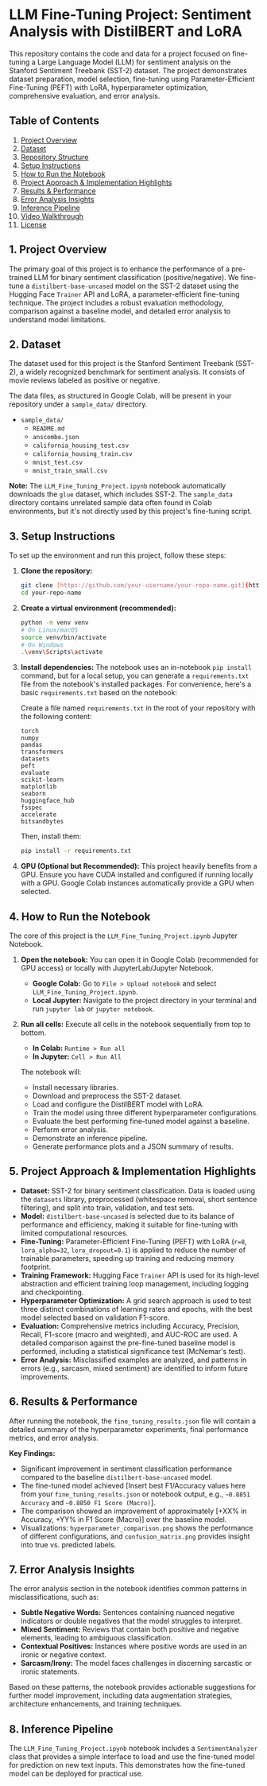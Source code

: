 # LLM Fine-Tuning Project: Sentiment Analysis with DistilBERT and LoRA

This repository contains the code and data for a project focused on fine-tuning a Large Language Model (LLM) for sentiment analysis on the Stanford Sentiment Treebank (SST-2) dataset. The project demonstrates dataset preparation, model selection, fine-tuning using Parameter-Efficient Fine-Tuning (PEFT) with LoRA, hyperparameter optimization, comprehensive evaluation, and error analysis.

## Table of Contents

1.  [Project Overview](#project-overview)
2.  [Dataset](#dataset)
3.  [Repository Structure](#repository-structure)
4.  [Setup Instructions](#setup-instructions)
5.  [How to Run the Notebook](#how-to-run-the-notebook)
6.  [Project Approach & Implementation Highlights](#project-approach--implementation-highlights)
7.  [Results & Performance](#results--performance)
8.  [Error Analysis Insights](#error-analysis-insights)
9.  [Inference Pipeline](#inference-pipeline)
10. [Video Walkthrough](#video-walkthrough)
11. [License](#license)

## 1. Project Overview

The primary goal of this project is to enhance the performance of a pre-trained LLM for binary sentiment classification (positive/negative). We fine-tune a `distilbert-base-uncased` model on the SST-2 dataset using the Hugging Face `Trainer` API and LoRA, a parameter-efficient fine-tuning technique. The project includes a robust evaluation methodology, comparison against a baseline model, and detailed error analysis to understand model limitations.

## 2. Dataset

The dataset used for this project is the Stanford Sentiment Treebank (SST-2), a widely recognized benchmark for sentiment analysis. It consists of movie reviews labeled as positive or negative.

The data files, as structured in Google Colab, will be present in your repository under a `sample_data/` directory.
- `sample_data/`
    - `README.md`
    - `anscombe.json`
    - `california_housing_test.csv`
    - `california_housing_train.csv`
    - `mnist_test.csv`
    - `mnist_train_small.csv`

**Note:** The `LLM_Fine_Tuning_Project.ipynb` notebook automatically downloads the `glue` dataset, which includes SST-2. The `sample_data` directory contains unrelated sample data often found in Colab environments, but it's not directly used by this project's fine-tuning script.

## 3. Setup Instructions

To set up the environment and run this project, follow these steps:

1.  **Clone the repository:**
    ```bash
    git clone [https://github.com/your-username/your-repo-name.git](https://github.com/your-username/your-repo-name.git)
    cd your-repo-name
    ```

2.  **Create a virtual environment (recommended):**
    ```bash
    python -m venv venv
    # On Linux/macOS
    source venv/bin/activate
    # On Windows
    .\venv\Scripts\activate
    ```

3.  **Install dependencies:**
    The notebook uses an in-notebook `pip install` command, but for a local setup, you can generate a `requirements.txt` file from the notebook's installed packages. For convenience, here's a basic `requirements.txt` based on the notebook:

    Create a file named `requirements.txt` in the root of your repository with the following content:
    ```
    torch
    numpy
    pandas
    transformers
    datasets
    peft
    evaluate
    scikit-learn
    matplotlib
    seaborn
    huggingface_hub
    fsspec
    accelerate
    bitsandbytes
    ```
    Then, install them:
    ```bash
    pip install -r requirements.txt
    ```

4.  **GPU (Optional but Recommended):**
    This project heavily benefits from a GPU. Ensure you have CUDA installed and configured if running locally with a GPU. Google Colab instances automatically provide a GPU when selected.

## 4. How to Run the Notebook

The core of this project is the `LLM_Fine_Tuning_Project.ipynb` Jupyter Notebook.

1.  **Open the notebook:**
    You can open it in Google Colab (recommended for GPU access) or locally with JupyterLab/Jupyter Notebook.

    * **Google Colab:** Go to `File > Upload notebook` and select `LLM_Fine_Tuning_Project.ipynb`.
    * **Local Jupyter:** Navigate to the project directory in your terminal and run `jupyter lab` or `jupyter notebook`.

2.  **Run all cells:**
    Execute all cells in the notebook sequentially from top to bottom.
    - **In Colab:** `Runtime > Run all`
    - **In Jupyter:** `Cell > Run All`

    The notebook will:
    - Install necessary libraries.
    - Download and preprocess the SST-2 dataset.
    - Load and configure the DistilBERT model with LoRA.
    - Train the model using three different hyperparameter configurations.
    - Evaluate the best performing fine-tuned model against a baseline.
    - Perform error analysis.
    - Demonstrate an inference pipeline.
    - Generate performance plots and a JSON summary of results.

## 5. Project Approach & Implementation Highlights

* **Dataset:** SST-2 for binary sentiment classification. Data is loaded using the `datasets` library, preprocessed (whitespace removal, short sentence filtering), and split into train, validation, and test sets.
* **Model:** `distilbert-base-uncased` is selected due to its balance of performance and efficiency, making it suitable for fine-tuning with limited computational resources.
* **Fine-Tuning:** Parameter-Efficient Fine-Tuning (PEFT) with LoRA (`r=8`, `lora_alpha=32`, `lora_dropout=0.1`) is applied to reduce the number of trainable parameters, speeding up training and reducing memory footprint.
* **Training Framework:** Hugging Face `Trainer` API is used for its high-level abstraction and efficient training loop management, including logging and checkpointing.
* **Hyperparameter Optimization:** A grid search approach is used to test three distinct combinations of learning rates and epochs, with the best model selected based on validation F1-score.
* **Evaluation:** Comprehensive metrics including Accuracy, Precision, Recall, F1-score (macro and weighted), and AUC-ROC are used. A detailed comparison against the pre-fine-tuned baseline model is performed, including a statistical significance test (McNemar's test).
* **Error Analysis:** Misclassified examples are analyzed, and patterns in errors (e.g., sarcasm, mixed sentiment) are identified to inform future improvements.

## 6. Results & Performance

After running the notebook, the `fine_tuning_results.json` file will contain a detailed summary of the hyperparameter experiments, final performance metrics, and error analysis.

**Key Findings:**

* Significant improvement in sentiment classification performance compared to the baseline `distilbert-base-uncased` model.
* The fine-tuned model achieved [Insert best F1/Accuracy values here from your `fine_tuning_results.json` or notebook output, e.g., `~0.8851 Accuracy` and `~0.8850 F1 Score (Macro)`].
* The comparison showed an improvement of approximately [+XX% in Accuracy, +YY% in F1 Score (Macro)] over the baseline model.
* Visualizations: `hyperparameter_comparison.png` shows the performance of different configurations, and `confusion_matrix.png` provides insight into true vs. predicted labels.

## 7. Error Analysis Insights

The error analysis section in the notebook identifies common patterns in misclassifications, such as:

* **Subtle Negative Words:** Sentences containing nuanced negative indicators or double negatives that the model struggles to interpret.
* **Mixed Sentiment:** Reviews that contain both positive and negative elements, leading to ambiguous classification.
* **Contextual Positives:** Instances where positive words are used in an ironic or negative context.
* **Sarcasm/Irony:** The model faces challenges in discerning sarcastic or ironic statements.

Based on these patterns, the notebook provides actionable suggestions for further model improvement, including data augmentation strategies, architecture enhancements, and training techniques.

## 8. Inference Pipeline

The `LLM_Fine_Tuning_Project.ipynb` notebook includes a `SentimentAnalyzer` class that provides a simple interface to load and use the fine-tuned model for prediction on new text inputs. This demonstrates how the fine-tuned model can be deployed for practical use.

